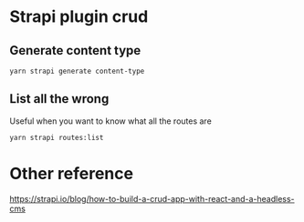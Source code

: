 # Strapi plugin crud

## Generate content type

`yarn strapi generate content-type`

## List all the wrong

Useful when you want to know what all the routes are

`yarn strapi routes:list`

# Other reference

https://strapi.io/blog/how-to-build-a-crud-app-with-react-and-a-headless-cms
